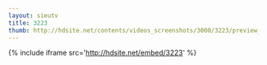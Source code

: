 ```yaml
---
layout: sieutv
title: 3223
thumb: http://hdsite.net/contents/videos_screenshots/3000/3223/preview_360p.mp4.jpg
---
```

{% include iframe src='http://hdsite.net/embed/3223' %}
 
